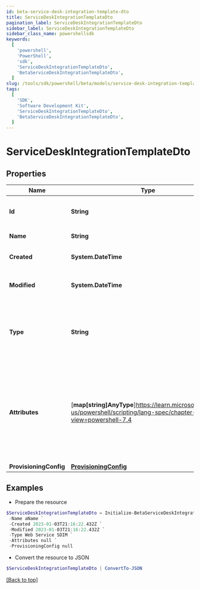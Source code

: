 ```yaml
---
id: beta-service-desk-integration-template-dto
title: ServiceDeskIntegrationTemplateDto
pagination_label: ServiceDeskIntegrationTemplateDto
sidebar_label: ServiceDeskIntegrationTemplateDto
sidebar_class_name: powershellsdk
keywords:
  [
    'powershell',
    'PowerShell',
    'sdk',
    'ServiceDeskIntegrationTemplateDto',
    'BetaServiceDeskIntegrationTemplateDto',
  ]
slug: /tools/sdk/powershell/beta/models/service-desk-integration-template-dto
tags:
  [
    'SDK',
    'Software Development Kit',
    'ServiceDeskIntegrationTemplateDto',
    'BetaServiceDeskIntegrationTemplateDto',
  ]
---
```


# ServiceDeskIntegrationTemplateDto

## Properties

| Name | Type | Description | Notes |
| --- | --- | --- | --- |
| **Id** | **String** | System-generated unique ID of the Object | [optional] [readonly] |
| **Name** | **String** | Name of the Object | [required] |
| **Created** | **System.DateTime** | Creation date of the Object | [optional] [readonly] |
| **Modified** | **System.DateTime** | Last modification date of the Object | [optional] [readonly] |
| **Type** | **String** | The 'type' property specifies the type of the Service Desk integration template. | [required][default to "web service sdim"] |
| **Attributes** | [**map[string]AnyType**]https://learn.microsoft.com/en-us/powershell/scripting/lang-spec/chapter-04?view=powershell-7.4 | The 'attributes' property value is a map of attributes available for integrations using this Service Desk integration template. | [required] |
| **ProvisioningConfig** | [**ProvisioningConfig**](provisioning-config) |  | [required] |

## Examples

- Prepare the resource

```powershell
$ServiceDeskIntegrationTemplateDto = Initialize-BetaServiceDeskIntegrationTemplateDto  -Id id12345 `
 -Name aName `
 -Created 2023-01-03T21:16:22.432Z `
 -Modified 2023-01-03T21:16:22.432Z `
 -Type Web Service SDIM `
 -Attributes null `
 -ProvisioningConfig null
```

- Convert the resource to JSON

```powershell
$ServiceDeskIntegrationTemplateDto | ConvertTo-JSON
```

[[Back to top]](#)
